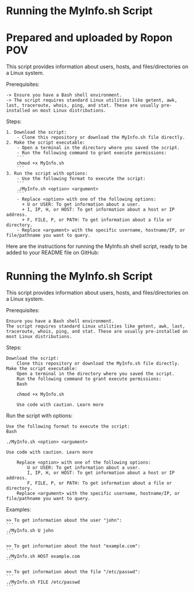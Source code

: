 # Running the MyInfo.sh Script
# Prepared and uploaded by Ropon POV

This script provides information about users, hosts, and files/directories on a Linux system.

Prerequisites:

    -> Ensure you have a Bash shell environment.
    -> The script requires standard Linux utilities like getent, awk, last, traceroute, whois, ping, and stat. These are usually pre-installed on most Linux distributions.

Steps:

    1. Download the script:
        - Clone this repository or download the MyInfo.sh file directly.
    2. Make the script executable:
        - Open a terminal in the directory where you saved the script.
        - Run the following command to grant execute permissions:
        ```
        chmod +x MyInfo.sh
        ```
    3. Run the script with options:
        - Use the following format to execute the script:
        ```
        ./MyInfo.sh <option> <argument>
        ```
        - Replace <option> with one of the following options:
          + U or USER: To get information about a user.
          + I, IP, H, or HOST: To get information about a host or IP address.
          + F, FILE, P, or PATH: To get information about a file or directory.
        - Replace <argument> with the specific username, hostname/IP, or file/pathname you want to query.


Here are the instructions for running the MyInfo.sh shell script, ready to be added to your README file on GitHub:

# Running the MyInfo.sh Script

This script provides information about users, hosts, and files/directories on a Linux system.

Prerequisites:

    Ensure you have a Bash shell environment.
    The script requires standard Linux utilities like getent, awk, last, traceroute, whois, ping, and stat. These are usually pre-installed on most Linux distributions.

Steps:

    Download the script:
        Clone this repository or download the MyInfo.sh file directly.
    Make the script executable:
        Open a terminal in the directory where you saved the script.
        Run the following command to grant execute permissions:
        Bash

        chmod +x MyInfo.sh

        Use code with caution. Learn more

Run the script with options:

    Use the following format to execute the script:
    Bash

    ./MyInfo.sh <option> <argument>

    Use code with caution. Learn more

        Replace <option> with one of the following options:
            U or USER: To get information about a user.
            I, IP, H, or HOST: To get information about a host or IP address.
            F, FILE, P, or PATH: To get information about a file or directory.
        Replace <argument> with the specific username, hostname/IP, or file/pathname you want to query.

Examples:

    >> To get information about the user "john":
    ```
    ./MyInfo.sh U john
    ```

    >> To get information about the host "example.com":
    ```
    ./MyInfo.sh HOST example.com
    ```

    >> To get information about the file "/etc/passwd":
    ```
    ./MyInfo.sh FILE /etc/passwd
    ```
